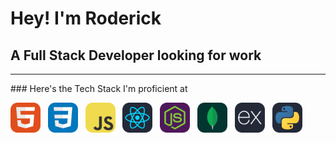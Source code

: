 # Hey! I'm Roderick
## A Full Stack Developer looking for work
<hr/>
### Here's the Tech Stack I'm proficient at

<p><img src="./Icons/html.svg" width="48"> &nbsp; <img src="./Icons/css.svg" width="48"> &nbsp; <img src="./Icons/javascript.svg" width="48"> &nbsp; <img src="./Icons/react.svg" width="48"> &nbsp; <img src="./Icons/node.svg" width="48"> &nbsp; <img src="./Icons/mongodb.svg" width="48"> &nbsp; <img src="./Icons/express.svg" width="48"> &nbsp; <img src="./Icons/python.svg" width="48"></p>

